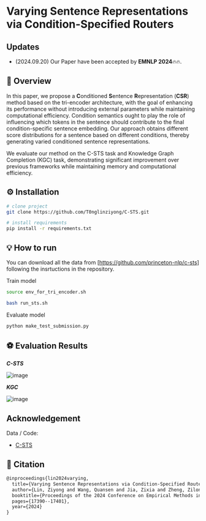 # Varying Sentence Representations via Condition-Specified Routers

## Updates

- (2024.09.20) Our Paper have been accepted by **EMNLP 2024**🔥🔥.

## 🚀 Overview

In this paper, we propose a **C**onditioned **S**entence **R**epresentation (**CSR**) method based on the tri-encoder architecture, with the goal of enhancing its performance without introducing external parameters while maintaining computational efficiency. Condition semantics ought to play the role of influencing which tokens in the sentence should contribute to the final condition-specific sentence embedding. Our approach obtains different score distributions for a sentence based on different conditions, thereby generating varied conditioned sentence representations.

We evaluate our method on the C-STS task and Knowledge Graph Completion (KGC) task, demonstrating significant improvement over previous frameworks while maintaining memory and computational efficiency.

## ⚙️ Installation

```bash
# clone project
git clone https://github.com/T0nglinziyong/C-STS.git

# install requirements
pip install -r requirements.txt

```

## 💡 How to run

You can download all the data from [https://github.com/princeton-nlp/c-sts] following the insrtuctions in the repository.

Train model

```bash
source env_for_tri_encoder.sh

bash run_sts.sh
```

Evaluate model

```python
python make_test_submission.py
```

## ⚽ Evaluation Results

***C-STS***

![image](https://github.com/user-attachments/assets/ea8add18-9c46-4f12-93dc-c9d3ef3abd25)

***KGC***

![image](https://github.com/user-attachments/assets/eebbe7a1-50e0-4819-8ee9-142d3e652a2c)


## Acknowledgement

Data / Code: 
- [C-STS](https://github.com/princeton-nlp/c-sts)

## 📜 Citation

```tex
@inproceedings{lin2024varying,
  title={Varying Sentence Representations via Condition-Specified Routers},
  author={Lin, Ziyong and Wang, Quansen and Jia, Zixia and Zheng, Zilong},
  booktitle={Proceedings of the 2024 Conference on Empirical Methods in Natural Language Processing},
  pages={17390--17401},
  year={2024}
}
```

